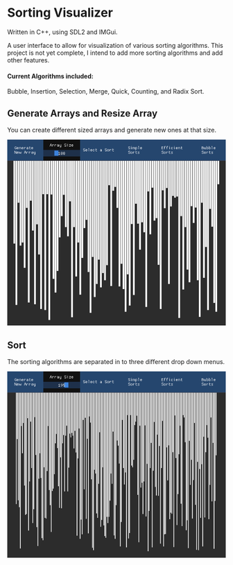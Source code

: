 # Sorting Visualizer
Written in C++, using SDL2 and IMGui.

A user interface to allow for visualization of various sorting algorithms.
This project is not yet complete, I intend to add more sorting algorithms
and add other features.

#### Current Algorithms included:
Bubble, Insertion, Selection, Merge, Quick, Counting, and Radix Sort.

## Generate Arrays and Resize Array 
You can create different sized arrays and generate new ones at that size.

![Gen](./gifs/ArraySize.gif)

## Sort
The sorting algorithms are separated in to three different drop down menus.

![Sort](./gifs/Sort.gif)


